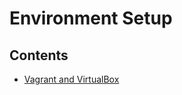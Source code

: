 # Environment Setup

## Contents

- [Vagrant and VirtualBox](/Handbook/Development/Development%20Environment%20and%20Tools/Environment%20Setup/Vagrant%20and%20VirtualBox)
